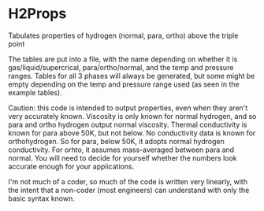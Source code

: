 # H2Props
Tabulates properties of hydrogen (normal, para, ortho) above the triple point

The tables are put into a file, with the name depending on whether it is gas/liquid/supercrical, para/ortho/normal, and the temp and pressure ranges.  Tables for all 3 phases will always be generated, but some might be empty depending on the temp and pressure range used (as seen in the example tables).

Caution: this code is intended to output properties, even when they aren't very accurately known.  Viscosity is only known for normal hydrogen, and so para and ortho hydrogen output normal viscosity.  Thermal conductivity is known for para above 50K, but not below.  No conductivity data is known for orthohydrogen.  So for para, below 50K, it adopts normal hydrogen conductivity.  For orhto, it assumes mass-averaged between para and normal.  You will need to decide for yourself whether the numbers look accurate enough for your applications.  

I'm not much of a coder, so much of the code is written very linearly, with the intent that a non-coder (most engineers) can understand with only the basic syntax known.
